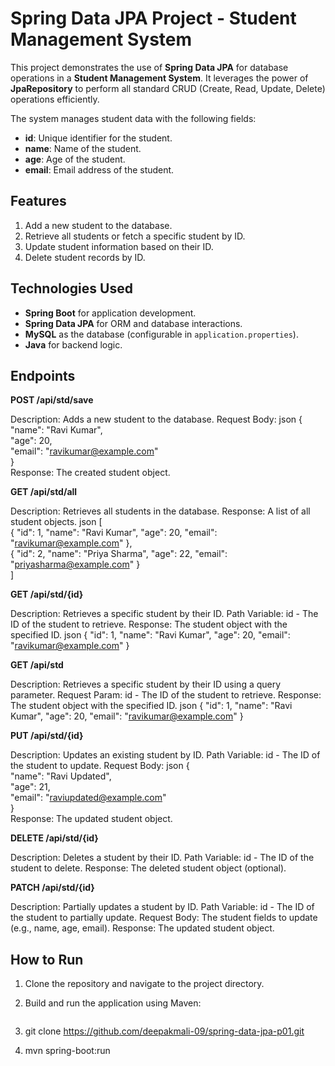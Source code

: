 # Spring Data JPA Project - Student Management System  

This project demonstrates the use of **Spring Data JPA** for database operations in a **Student Management System**. It leverages the power of **JpaRepository** to perform all standard CRUD (Create, Read, Update, Delete) operations efficiently.  

The system manages student data with the following fields:  
- **id**: Unique identifier for the student.  
- **name**: Name of the student.  
- **age**: Age of the student.  
- **email**: Email address of the student.  

## **Features**  
1. Add a new student to the database.  
2. Retrieve all students or fetch a specific student by ID.  
3. Update student information based on their ID.  
4. Delete student records by ID.  

## **Technologies Used**  
- **Spring Boot** for application development.  
- **Spring Data JPA** for ORM and database interactions.  
- **MySQL** as the database (configurable in `application.properties`).  
- **Java** for backend logic. 

## **Endpoints**
**POST /api/std/save**

Description: Adds a new student to the database.
Request Body:
json
{  
    "name": "Ravi Kumar",  
    "age": 20,  
    "email": "ravikumar@example.com"  
}  
Response: The created student object.

**GET /api/std/all**

Description: Retrieves all students in the database.
Response: A list of all student objects.
json
[  
    { "id": 1, "name": "Ravi Kumar", "age": 20, "email": "ravikumar@example.com" },  
    { "id": 2, "name": "Priya Sharma", "age": 22, "email": "priyasharma@example.com" }  
]  

**GET /api/std/{id}**

Description: Retrieves a specific student by their ID.
Path Variable: id - The ID of the student to retrieve.
Response: The student object with the specified ID.
json
{ "id": 1, "name": "Ravi Kumar", "age": 20, "email": "ravikumar@example.com" }  

**GET /api/std**

Description: Retrieves a specific student by their ID using a query parameter.
Request Param: id - The ID of the student to retrieve.
Response: The student object with the specified ID.
json
{ "id": 1, "name": "Ravi Kumar", "age": 20, "email": "ravikumar@example.com" }  

**PUT /api/std/{id}**

Description: Updates an existing student by ID.
Path Variable: id - The ID of the student to update.
Request Body:
json
{  
    "name": "Ravi Updated",  
    "age": 21,  
    "email": "raviupdated@example.com"  
}  
Response: The updated student object.

**DELETE /api/std/{id}**

Description: Deletes a student by their ID.
Path Variable: id - The ID of the student to delete.
Response: The deleted student object (optional).

**PATCH /api/std/{id}**

Description: Partially updates a student by ID.
Path Variable: id - The ID of the student to partially update.
Request Body: The student fields to update (e.g., name, age, email).
Response: The updated student object.

## **How to Run**  
1. Clone the repository and navigate to the project directory.  
2. Build and run the application using Maven:  
   ```bash  
3. git clone https://github.com/deepakmali-09/spring-data-jpa-p01.git

4. mvn spring-boot:run  
